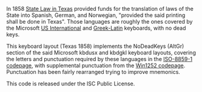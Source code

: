 In 1858 [State Law in Texas](https://texashistory.unt.edu/ark:/67531/metapth6730/m1/1095/) provided funds for the translation of laws of the State into Spanish, German, and Norwegian, "provided the said printing shall be done in Texas". Those languages are roughly the ones covered by the Microsoft [US International](https://kbdlayout.info/kbdusx) and [Greek-Latin](https://kbdlayout.info/kbdgkl) keyboards, with no dead keys. 

This keyboard layout (Texas 1858) implements the NoDeadKeys (AltGr) section of the said Microsoft kbdusx and kbdgkl keyboard layouts, covering the letters and punctuation required by these languages in the [ISO-8859-1 codepage](https://en.wikipedia.org/wiki/Latin_1), with supplemental punctuation from the [Win1252 codepage](https://en.wikipedia.org/wiki/Win1252). Punctuation has been fairly rearranged trying to improve mnemonics.

This code is released under the ISC Public License.
